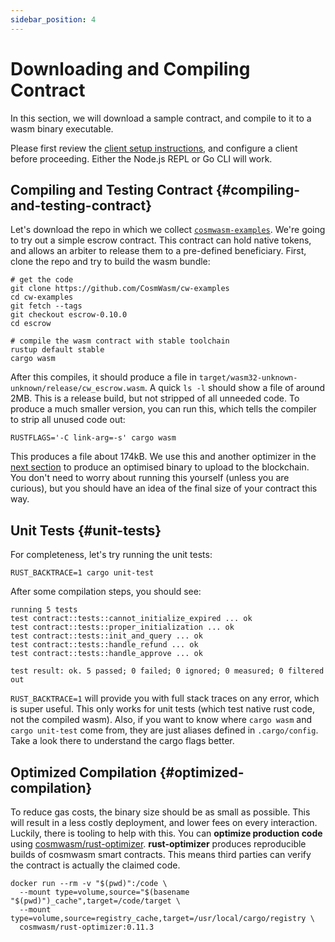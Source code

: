 ```yaml
---
sidebar_position: 4
---
```


# Downloading and Compiling Contract

In this section, we will download a sample contract, and compile to it to a wasm binary executable.

Please first review the [client setup instructions](03-setting-env.md), and configure a client before proceeding. Either the Node.js REPL or Go CLI will work.

## Compiling and Testing Contract {#compiling-and-testing-contract}

Let's download the repo in which we collect [`cosmwasm-examples`](https://github.com/CosmWasm/cw-examples). We're going to try out a simple escrow contract. This contract can hold native tokens, and allows an arbiter to release them to a pre-defined beneficiary. First, clone the repo and try to build the wasm bundle:

```shell
# get the code
git clone https://github.com/CosmWasm/cw-examples
cd cw-examples
git fetch --tags
git checkout escrow-0.10.0
cd escrow

# compile the wasm contract with stable toolchain
rustup default stable
cargo wasm
```

After this compiles, it should produce a file in `target/wasm32-unknown-unknown/release/cw_escrow.wasm`. A quick `ls -l` should show a file of around 2MB. This is a release build, but not stripped of all unneeded code. To produce a much smaller version, you can run this, which tells the compiler to strip all unused code out:

```shell
RUSTFLAGS='-C link-arg=-s' cargo wasm
```

This produces a file about 174kB. We use this and another optimizer in the [next section](#optimized-compilation) to produce an optimised binary to upload to the blockchain. You don't need to worry about running this yourself (unless you are curious), but you should have an idea of the final size of your contract this way.

## Unit Tests {#unit-tests}

For completeness, let's try running the unit tests:

```shell
RUST_BACKTRACE=1 cargo unit-test
```

After some compilation steps, you should see:

```text
running 5 tests
test contract::tests::cannot_initialize_expired ... ok
test contract::tests::proper_initialization ... ok
test contract::tests::init_and_query ... ok
test contract::tests::handle_refund ... ok
test contract::tests::handle_approve ... ok

test result: ok. 5 passed; 0 failed; 0 ignored; 0 measured; 0 filtered out
```

`RUST_BACKTRACE=1` will provide you with full stack traces on any error, which is super useful. This only works for unit tests (which test native rust code, not the compiled wasm). Also, if you want to know where `cargo wasm` and `cargo unit-test` come from, they are just aliases defined in `.cargo/config`. Take a look there to understand the cargo flags better.

## Optimized Compilation {#optimized-compilation}

To reduce gas costs, the binary size should be as small as possible. This will result in a less costly deployment, and lower fees on every interaction. Luckily, there is tooling to help with this. You can **optimize production code** using [cosmwasm/rust-optimizer](https://github.com/CosmWasm/rust-optimizer). **rust-optimizer** produces reproducible builds of cosmwasm smart contracts. This means third parties can verify the contract is actually the claimed code.

```shell
docker run --rm -v "$(pwd)":/code \
  --mount type=volume,source="$(basename "$(pwd)")_cache",target=/code/target \
  --mount type=volume,source=registry_cache,target=/usr/local/cargo/registry \
  cosmwasm/rust-optimizer:0.11.3
```
